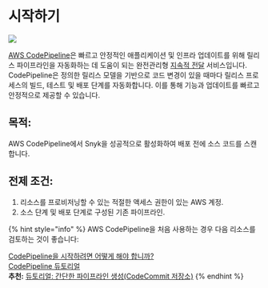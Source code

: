 # 시작하기

![](https://partner-workshop-assets.s3.us-east-2.amazonaws.com/snyk-codepipeline-graphic-2.png)

[AWS CodePipeline](https://aws.amazon.com/codepipeline/)은 빠르고 안정적인 애플리케이션 및 인프라 업데이트를 위해 릴리스 파이프라인을 자동화하는 데 도움이 되는 완전관리형 [지속적 전달](https://aws.amazon.com/devops/continuous-delivery/) 서비스입니다. CodePipeline은 정의한 릴리스 모델을 기반으로 코드 변경이 있을 때마다 릴리스 프로세스의 빌드, 테스트 및 배포 단계를 자동화합니다. 이를 통해 기능과 업데이트를 빠르고 안정적으로 제공할 수 있습니다.

## 목적:

AWS CodePipeline에서 Snyk을 성공적으로 활성화하여 배포 전에 소스 코드를 스캔합니다.

## 전제 조건:

1. 리소스를 프로비저닝할 수 있는 적절한 액세스 권한이 있는 AWS 계정.
2. 소스 단계 및 배포 단계로 구성된 기존 파이프라인.

{% hint style="info" %}
AWS CodePipeline을 처음 사용하는 경우 다음 리소스를 검토하는 것이 좋습니다:

[CodePipeline을 시작하려면 어떻게 해야 합니까?](https://docs.aws.amazon.com/codepipeline/latest/userguide/welcome-get-started.html)\
[CodePipeline 듀토리얼](https://docs.aws.amazon.com/codepipeline/latest/userguide/tutorials.html)\
**추천:** [듀토리얼: 간단한 파이프라인 생성(CodeCommit 저장소)](https://docs.aws.amazon.com/codepipeline/latest/userguide/tutorials-simple-codecommit.html)
{% endhint %}
